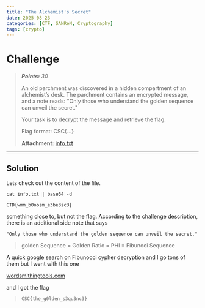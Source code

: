 ```yaml
---
title: "The Alchemist's Secret"
date: 2025-08-23
categories: [CTF, SANReN, Cryptography]
tags: [crypto]
---
```


# Challenge
>***Points:** 30*
>
>An old parchment was discovered in a hidden compartment of an alchemist’s desk. The parchment contains an encrypted message, and a note reads: "Only those who understand the golden sequence can unveil the secret."
>
>Your task is to decrypt the message and retrieve the flag.
>
>Flag format: CSC{...}
>
>**Attachment:** [info.txt](/assets/file/info.txt)
>

---

## Solution
Lets check out the content of the file.

    cat info.txt | base64 -d

    CTD{wmm_b0oosm_e3be3sc3}

something close to, but not the flag.
According to the challenge description, there is an additional side note that says

    "Only those who understand the golden sequence can unveil the secret."

>golden Sequence = Golden Ratio = PHI = Fibunoci Sequence

A quick google search on Fibunocci cypher decryption and I go tons of them but I went with this one

[wordsmithingtools.com](https://wordsmithingtools.com/fibonacci-cipher)

and I got the flag

>`CSC{the_g0lden_s3qu3nc3}`